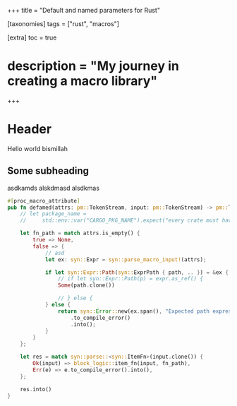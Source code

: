 +++
title = "Default and named parameters for Rust"

[taxonomies]
tags = ["rust", "macros"]

[extra]
toc = true

# description = "My journey in creating a macro library"
+++

# Header

Hello world bismillah

## Some subheading

asdkamds alskdmasd alsdkmas

```rust
#[proc_macro_attribute]
pub fn defamed(attrs: pm::TokenStream, input: pm::TokenStream) -> pm::TokenStream {
    // let package_name =
    //     std::env::var("CARGO_PKG_NAME").expect("every crate must have a package name");

    let fn_path = match attrs.is_empty() {
        true => None,
        false => {
            // asd
            let ex: syn::Expr = syn::parse_macro_input!(attrs);

            if let syn::Expr::Path(syn::ExprPath { path, .. }) = &ex {
                // if let syn::Expr::Path(p) = expr.as_ref() {
                Some(path.clone())

                // } else {
            } else {
                return syn::Error::new(ex.span(), "Expected path expression")
                    .to_compile_error()
                    .into();
            }
        }
    };

    let res = match syn::parse::<syn::ItemFn>(input.clone()) {
        Ok(input) => block_logic::item_fn(input, fn_path),
        Err(e) => e.to_compile_error().into(),
    };

    res.into()
}
```
